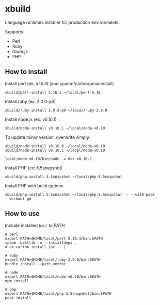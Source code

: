 # xbuild

Language runtimes installer for production environments.

Supports:
* Perl
* Ruby
* Node.js
* PHP

## How to install

Install perl (ex: 5.16.3) (and cpanm/carton/pmuninstall)

    xbuild/perl-install 5.16.3 ~/local/perl-5.16

Install ruby (ex: 2.0.0-p0)

    xbuild/ruby-install 2.0.0-p0 ~/local/ruby-2.0.0

Install node.js (ex: v0.10.1)

    xbuild/node-install v0.10.1 ~/local/node-v0.10

To update minor version, overwrite simply.

    xbuild/node-install v0.10.0 ~/local/node-v0.10
    xbuild/node-install v0.10.1 ~/local/node-v0.10
    
    local/node-v0.10/bin/node -v #=> v0.10.1

Install PHP (ex: 5.5snapshot)

    xbuild/php-install 5.5snapshot ~/local/php-5.5snapshot

Install PHP with build options

    xbuild/php-install 5.5snapshot ~/local/php-5.5snapshot -- --with-pear --without-gd

## How to use

Include installed `bin/` to PATH:

    # perl
    export PATH=$HOME/local/perl-5.16.3/bin:$PATH
    cpanm -Lextlib -n --installdeps .
    # or carton install (or ...)
    
    # ruby
    export PATH=$HOME/local/ruby-2.0.0/bin:$PATH
    bundle install --path vendor
    
    # node
    export PATH=$HOME/local/node-v0.10/bin:$PATH
    npm install

    # php
    export PATH=$HOME/local/php-5.5snapshot/bin:$PATH
    pear install
